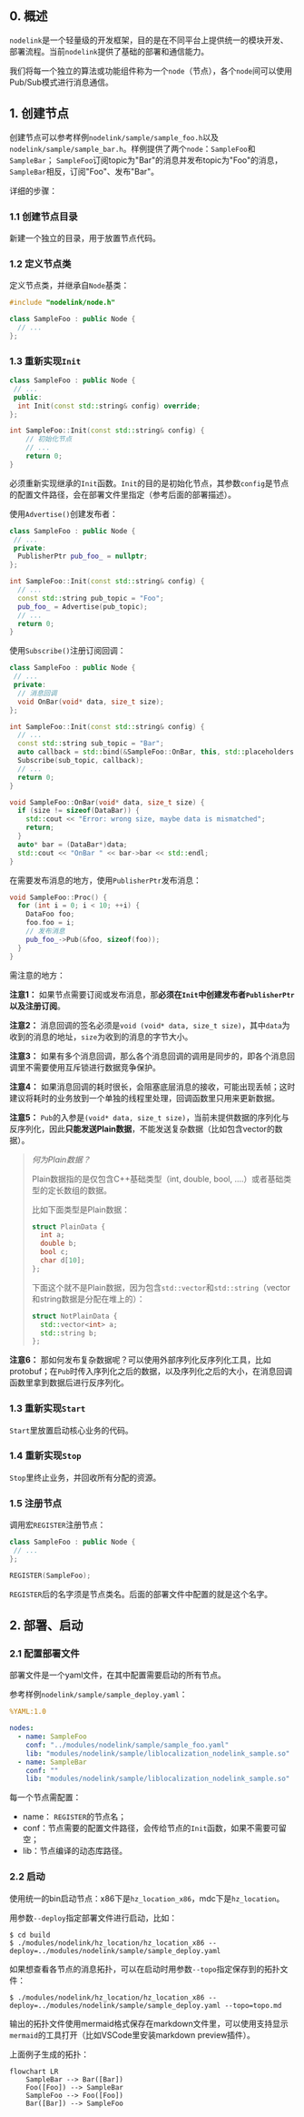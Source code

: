 ## 0. 概述

`nodelink`是一个轻量级的开发框架，目的是在不同平台上提供统一的模块开发、部署流程。当前`nodelink`提供了基础的部署和通信能力。

我们将每一个独立的算法或功能组件称为一个`node`（节点），各个`node`间可以使用Pub/Sub模式进行消息通信。

## 1. 创建节点

创建节点可以参考样例`nodelink/sample/sample_foo.h`以及`nodelink/sample/sample_bar.h`。样例提供了两个`node`：`SampleFoo`和`SampleBar`；
`SampleFoo`订阅topic为"Bar"的消息并发布topic为"Foo"的消息，`SampleBar`相反，订阅"Foo"、发布"Bar"。

详细的步骤：

### 1.1 创建节点目录

新建一个独立的目录，用于放置节点代码。

### 1.2 定义节点类

定义节点类，并继承自`Node`基类：

```c++
#include "nodelink/node.h"

class SampleFoo : public Node {
  // ...
};
```

### 1.3 重新实现`Init`

```c++
class SampleFoo : public Node {
 // ...
 public:
  int Init(const std::string& config) override;
};

int SampleFoo::Init(const std::string& config) {
    // 初始化节点
    // ...
    return 0;
}
```

必须重新实现继承的`Init`函数。`Init`的目的是初始化节点，其参数`config`是节点的配置文件路径，会在部署文件里指定（参考后面的部署描述）。

使用`Advertise()`创建发布者：

```c++
class SampleFoo : public Node {
 // ...
 private:
  PublisherPtr pub_foo_ = nullptr;
};

int SampleFoo::Init(const std::string& config) {
  // ...
  const std::string pub_topic = "Foo";
  pub_foo_ = Advertise(pub_topic);
  // ...
  return 0;
}
```

使用`Subscribe()`注册订阅回调：

```c++
class SampleFoo : public Node {
 // ...
 private:
  // 消息回调
  void OnBar(void* data, size_t size);
};

int SampleFoo::Init(const std::string& config) {
  // ...
  const std::string sub_topic = "Bar";
  auto callback = std::bind(&SampleFoo::OnBar, this, std::placeholders::_1, std::placeholders::_2);
  Subscribe(sub_topic, callback);
  // ...
  return 0;
}

void SampleFoo::OnBar(void* data, size_t size) {
  if (size != sizeof(DataBar)) {
    std::cout << "Error: wrong size, maybe data is mismatched";
    return;
  }
  auto* bar = (DataBar*)data;
  std::cout << "OnBar " << bar->bar << std::endl;
}
```

在需要发布消息的地方，使用`PublisherPtr`发布消息：

```c++
void SampleFoo::Proc() {
  for (int i = 0; i < 10; ++i) {
    DataFoo foo;
    foo.foo = i;
    // 发布消息
    pub_foo_->Pub(&foo, sizeof(foo));
  }
}
```

需注意的地方：

**注意1：** 如果节点需要订阅或发布消息，那**必须在`Init`中创建发布者`PublisherPtr`以及注册订阅**。

**注意2：** 消息回调的签名必须是`void (void* data, size_t size)`，其中`data`为收到的消息的地址，`size`为收到的消息的字节大小。

**注意3：** 如果有多个消息回调，那么各个消息回调的调用是同步的，即各个消息回调里不需要使用互斥锁进行数据竞争保护。

**注意4：** 如果消息回调的耗时很长，会阻塞底层消息的接收，可能出现丢帧；这时建议将耗时的业务放到一个单独的线程里处理，回调函数里只用来更新数据。

**注意5：** `Pub`的入参是`(void* data, size_t size)`，当前未提供数据的序列化与反序列化，因此**只能发送Plain数据**，不能发送复杂数据（比如包含vector的数据）。

> _何为Plain数据？_
>
> Plain数据指的是仅包含C++基础类型（int, double, bool, ....）或者基础类型的定长数组的数据。
>
> 比如下面类型是Plain数据：
>
> ```c++
> struct PlainData {
>   int a;
>   double b;
>   bool c;
>   char d[10];
> };
> ```
>
> 下面这个就不是Plain数据，因为包含`std::vector`和`std::string`（vector和string数据是分配在堆上的）：
>
> ```c++
> struct NotPlainData {
>   std::vector<int> a;
>   std::string b;
> };
> ```

**注意6：** 那如何发布复杂数据呢？可以使用外部序列化反序列化工具，比如protobuf；在`Pub`时传入序列化之后的数据，以及序列化之后的大小，在消息回调函数里拿到数据后进行反序列化。

### 1.3 重新实现`Start`

`Start`里放置启动核心业务的代码。

### 1.4 重新实现`Stop`

`Stop`里终止业务，并回收所有分配的资源。

### 1.5 注册节点

调用宏`REGISTER`注册节点：

```c++
class SampleFoo : public Node {
 // ...
};

REGISTER(SampleFoo);
```

`REGISTER`后的名字须是节点类名。后面的部署文件中配置的就是这个名字。

## 2. 部署、启动

### 2.1 配置部署文件

部署文件是一个yaml文件，在其中配置需要启动的所有节点。

参考样例`nodelink/sample/sample_deploy.yaml`：

```yaml
%YAML:1.0

nodes:
  - name: SampleFoo
    conf: "../modules/nodelink/sample/sample_foo.yaml"
    lib: "modules/nodelink/sample/liblocalization_nodelink_sample.so"
  - name: SampleBar
    conf: ""
    lib: "modules/nodelink/sample/liblocalization_nodelink_sample.so"
```

每一个节点需配置：

- name： `REGISTER`的节点名；
- conf：节点需要的配置文件路径，会传给节点的`Init`函数，如果不需要可留空；
- lib：节点编译的动态库路径。

### 2.2 启动

使用统一的bin启动节点：x86下是`hz_location_x86`，mdc下是`hz_location`。

用参数`--deploy`指定部署文件进行启动，比如：

```shell
$ cd build
$ ./modules/nodelink/hz_location/hz_location_x86 --deploy=../modules/nodelink/sample/sample_deploy.yaml
```

如果想查看各节点的消息拓扑，可以在启动时用参数`--topo`指定保存到的拓扑文件：

```shell
$ ./modules/nodelink/hz_location/hz_location_x86 --deploy=../modules/nodelink/sample/sample_deploy.yaml --topo=topo.md
```

输出的拓扑文件使用mermaid格式保存在markdown文件里，可以使用支持显示`mermaid`的工具打开（比如VSCode里安装markdown preview插件）。

上面例子生成的拓扑：

```mermaid
flowchart LR
    SampleBar --> Bar([Bar])
    Foo([Foo]) --> SampleBar
    SampleFoo --> Foo([Foo])
    Bar([Bar]) --> SampleFoo
```
